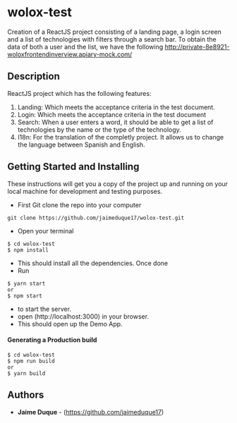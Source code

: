 # wolox-test
Creation of a ReactJS project consisting of a landing page, a login screen and a list of technologies with filters through a search bar. To obtain the data of both a user and the list, we have the following http://private-8e8921-woloxfrontendinverview.apiary-mock.com/

## Description
ReactJS project which has the following features:
1. Landing: Which meets the acceptance criteria in the test document.
2. Login: Which meets the acceptance criteria in the test document
3. Search: When a user enters a word, it should be able to get a list of technologies by the name or the type of the technology. 
4. I18n: For the translation of the completly project. It allows us to change the language between Spanish and English.


## Getting Started and Installing
These instructions will get you a copy of the project up and running on your local machine for development and testing purposes.

* First Git clone the repo into your computer
```
git clone https://github.com/jaimeduque17/wolox-test.git
```
* Open your terminal
```
$ cd wolox-test
$ npm install
```
* This should install all the dependencies. Once done
* Run 
``` 
$ yarn start
or
$ npm start
```
* to start the server.
* open (http://localhost:3000) in your browser. 
* This should open up the Demo App.


#### Generating a Production build
```
$ cd wolox-test
$ npm run build
or
$ yarn build
```


## Authors
* **Jaime Duque** - (https://github.com/jaimeduque17)

